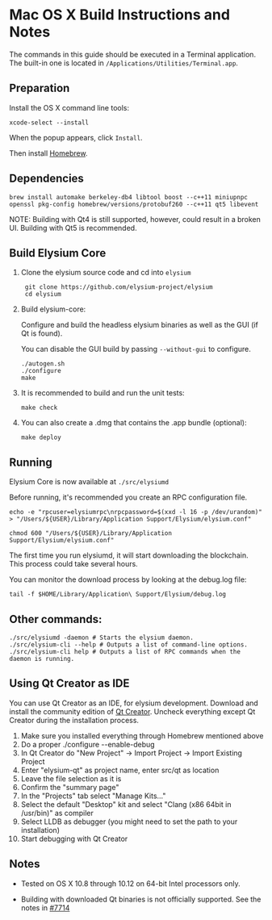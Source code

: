 Mac OS X Build Instructions and Notes
====================================
The commands in this guide should be executed in a Terminal application.
The built-in one is located in `/Applications/Utilities/Terminal.app`.

Preparation
-----------
Install the OS X command line tools:

`xcode-select --install`

When the popup appears, click `Install`.

Then install [Homebrew](http://brew.sh).

Dependencies
----------------------

    brew install automake berkeley-db4 libtool boost --c++11 miniupnpc openssl pkg-config homebrew/versions/protobuf260 --c++11 qt5 libevent

NOTE: Building with Qt4 is still supported, however, could result in a broken UI. Building with Qt5 is recommended.

Build Elysium Core
------------------------

1. Clone the elysium source code and cd into `elysium`

        git clone https://github.com/elysium-project/elysium
        cd elysium

2.  Build elysium-core:

    Configure and build the headless elysium binaries as well as the GUI (if Qt is found).

    You can disable the GUI build by passing `--without-gui` to configure.

        ./autogen.sh
        ./configure
        make

3.  It is recommended to build and run the unit tests:

        make check

4.  You can also create a .dmg that contains the .app bundle (optional):

        make deploy

Running
-------

Elysium Core is now available at `./src/elysiumd`

Before running, it's recommended you create an RPC configuration file.

    echo -e "rpcuser=elysiumrpc\nrpcpassword=$(xxd -l 16 -p /dev/urandom)" > "/Users/${USER}/Library/Application Support/Elysium/elysium.conf"

    chmod 600 "/Users/${USER}/Library/Application Support/Elysium/elysium.conf"

The first time you run elysiumd, it will start downloading the blockchain. This process could take several hours.

You can monitor the download process by looking at the debug.log file:

    tail -f $HOME/Library/Application\ Support/Elysium/debug.log

Other commands:
-------

    ./src/elysiumd -daemon # Starts the elysium daemon.
    ./src/elysium-cli --help # Outputs a list of command-line options.
    ./src/elysium-cli help # Outputs a list of RPC commands when the daemon is running.

Using Qt Creator as IDE
------------------------
You can use Qt Creator as an IDE, for elysium development.
Download and install the community edition of [Qt Creator](https://www.qt.io/download/).
Uncheck everything except Qt Creator during the installation process.

1. Make sure you installed everything through Homebrew mentioned above
2. Do a proper ./configure --enable-debug
3. In Qt Creator do "New Project" -> Import Project -> Import Existing Project
4. Enter "elysium-qt" as project name, enter src/qt as location
5. Leave the file selection as it is
6. Confirm the "summary page"
7. In the "Projects" tab select "Manage Kits..."
8. Select the default "Desktop" kit and select "Clang (x86 64bit in /usr/bin)" as compiler
9. Select LLDB as debugger (you might need to set the path to your installation)
10. Start debugging with Qt Creator

Notes
-----

* Tested on OS X 10.8 through 10.12 on 64-bit Intel processors only.

* Building with downloaded Qt binaries is not officially supported. See the notes in [#7714](https://github.com/bitcoin/bitcoin/issues/7714)
